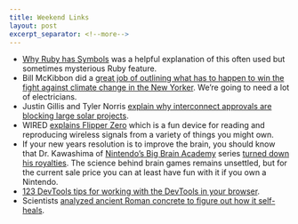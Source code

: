 ```yaml
---
title: Weekend Links
layout: post
excerpt_separator: <!--more-->
---
```

- [Why Ruby has Symbols](https://dmitrytsepelev.dev/why-has-ruby-symbols) was a helpful explanation of this often used but sometimes mysterious Ruby feature.
- Bill McKibbon did a [great job of outlining what has to happen to win the fight against climate change in the New Yorker](https://www.newyorker.com/news/daily-comment/from-climate-exhortation-to-climate-execution/amp). We’re going to need a lot of electricians.
- Justin Gillis and Tyler Norris [explain why interconnect approvals are blocking large solar projects](https://www.nytimes.com/2022/12/16/opinion/solar-wind-electricity.html?unlocked_article_code=vm1QIFF9X7S7oVR6JSedoPDwgxN9nB4dlRRmptxK5FwnMtwjg7C5SbGUeL7X1vzLeTkQ0AKKEHR46Az_GFpb2xKdMZNkvhRAcAURjUlIJBDzhVHwnnAAs6dfQRFKNHyqMz1TuEMIRutH4_ieKG8dB0xBj_8za_GQmmylg52s05pSF5ovGyp1KF5ETzYyyh1b_HKCiF89YaMjCQjSd0zZEn_3mNqAD1Zgc_0RYRsrDthv0pq3u6vPjA3z-pTHs0qXWDBGdRtZDCSw_CceuAI_d1db_ovnqDbRUoj-Y1_KTPvek-UBkObLgmnF5-CGe4Z0SsAOYzFtHavrSZZ4LGb1sw&smid=share-url).
- WIRED [explains Flipper Zero](https://www.wired.com/story/what-is-flipper-zero-tiktok/) which is a fun device for reading and reproducing wireless signals from a variety of things you might own.
- If your new years resolution is to improve the brain, you should know that Dr. Kawashima of [Nintendo’s Big Brain Academy](https://bigbrainacademy.nintendo.com) series [turned down his royalties](https://www.wired.com/2008/01/dr-kawashima-tu/). The science behind brain games remains unsettled, but for the current sale price you can at least have fun with it if you own a Nintendo.
- [123 DevTools tips for working with the DevTools in your browser](https://devtoolstips.org/).
- Scientists [analyzed ancient Roman concrete to figure out how it self-heals](https://arstechnica.com/science/2023/01/ancient-roman-concrete-could-self-heal-thanks-to-hot-mixing-with-quicklime/).